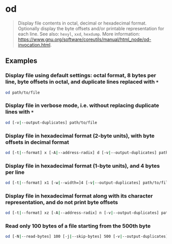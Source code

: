 # od

> Display file contents in octal, decimal or hexadecimal format. Optionally display the byte offsets and/or printable representation for each line. See also: `hexyl`, `xxd`, `hexdump`. More information: <https://www.gnu.org/software/coreutils/manual/html_node/od-invocation.html>.

## Examples

### Display file using default settings: octal format, 8 bytes per line, byte offsets in octal, and duplicate lines replaced with `*`

```bash
od path/to/file
```

### Display file in verbose mode, i.e. without replacing duplicate lines with `*`

```bash
od [-v|--output-duplicates] path/to/file
```

### Display file in hexadecimal format (2-byte units), with byte offsets in decimal format

```bash
od [-t|--format] x [-A|--address-radix] d [-v|--output-duplicates] path/to/file
```

### Display file in hexadecimal format (1-byte units), and 4 bytes per line

```bash
od [-t|--format] x1 [-w|--width=]4 [-v|--output-duplicates] path/to/file
```

### Display file in hexadecimal format along with its character representation, and do not print byte offsets

```bash
od [-t|--format] xz [-A|--address-radix] n [-v|--output-duplicates] path/to/file
```

### Read only 100 bytes of a file starting from the 500th byte

```bash
od [-N|--read-bytes] 100 [-j|--skip-bytes] 500 [-v|--output-duplicates] path/to/file
```
